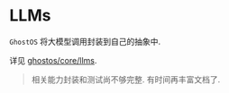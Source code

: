# LLMs 

`GhostOS` 将大模型调用封装到自己的抽象中. 

详见 [ghostos/core/llms](https://github.com/ghost-in-moss/GhostOS/tree/main/ghostos/core/llms/abcd.py).

> 相关能力封装和测试尚不够完整. 
> 有时间再丰富文档了. 